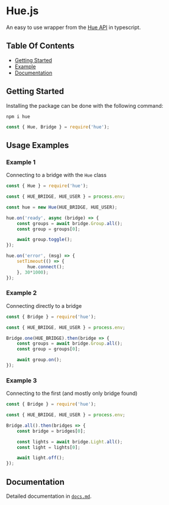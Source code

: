 # Hue.js
An easy to use wrapper from the [Hue API](https://developers.meethue.com/develop/hue-api/) in typescript.

## Table Of Contents
- [Getting Started](#getting-started)
- [Example](#usage-examples)
- [Documentation](#documentation)

## Getting Started

Installing the package can be done with the following command:

```
npm i hue
```

```js
const { Hue, Bridge } = require('hue');
```
## Usage Examples

### Example 1
Connecting to a bridge with the `Hue` class

```js
const { Hue } = require('hue');

const { HUE_BRIDGE, HUE_USER } = process.env;

const hue = new Hue(HUE_BRIDGE, HUE_USER);

hue.on('ready', async (bridge) => {
    const groups = await bridge.Group.all();
    const group = groups[0];

    await group.toggle();
});

hue.on('error', (msg) => {
    setTimeout(() => {
        hue.connect();
    }, 30*1000);
});
```

### Example 2
Connecting directly to a bridge

```js
const { Bridge } = require('hue');

const { HUE_BRIDGE, HUE_USER } = process.env;

Bridge.one(HUE_BRIDGE).then(bridge => {
    const groups = await bridge.Group.all();
    const group = groups[0];

    await group.on();
});
```

### Example 3
Connecting to the first (and mostly only bridge found)

```js
const { Bridge } = require('hue');

const { HUE_BRIDGE, HUE_USER } = process.env;

Bridge.all().then(bridges => {
    const bridge = bridges[0];

    const lights = await bridge.Light.all();
    const light = lights[0];

    await light.off();
});
```
## Documentation
Detailed documentation in [`docs.md`](./docs.md).
